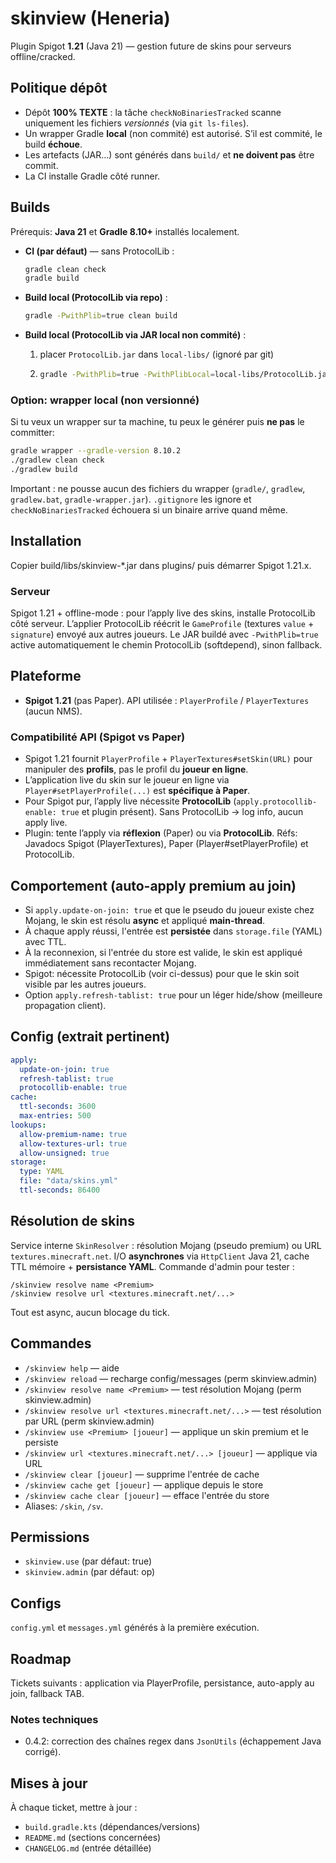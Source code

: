 # skinview (Heneria)

Plugin Spigot **1.21** (Java 21) — gestion future de skins pour serveurs offline/cracked.

## Politique dépôt
- Dépôt **100% TEXTE** : la tâche `checkNoBinariesTracked` scanne uniquement les fichiers *versionnés* (via `git ls-files`).
- Un wrapper Gradle **local** (non commité) est autorisé. S’il est commité, le build **échoue**.
- Les artefacts (JAR…) sont générés dans `build/` et **ne doivent pas** être commit.
- La CI installe Gradle côté runner.

## Builds
Prérequis: **Java 21** et **Gradle 8.10+** installés localement.

- **CI (par défaut)** — sans ProtocolLib :
  ```bash
  gradle clean check
  gradle build
  ```

- **Build local (ProtocolLib via repo)** :
  ```bash
  gradle -PwithPlib=true clean build
  ```

- **Build local (ProtocolLib via JAR local non commité)** :
  1. placer `ProtocolLib.jar` dans `local-libs/` (ignoré par git)
  2. ```bash
     gradle -PwithPlib=true -PwithPlibLocal=local-libs/ProtocolLib.jar clean build
     ```

### Option: wrapper local (non versionné)
Si tu veux un wrapper sur ta machine, tu peux le générer puis **ne pas** le committer:
```bash
gradle wrapper --gradle-version 8.10.2
./gradlew clean check
./gradlew build
```
Important : ne pousse aucun des fichiers du wrapper (`gradle/`, `gradlew`, `gradlew.bat`, `gradle-wrapper.jar`). `.gitignore` les ignore et `checkNoBinariesTracked` échouera si un binaire arrive quand même.

## Installation
Copier build/libs/skinview-*.jar dans plugins/ puis démarrer Spigot 1.21.x.

### Serveur
Spigot 1.21 + offline-mode : pour l’apply live des skins, installe ProtocolLib côté serveur.
L’applier ProtocolLib réécrit le `GameProfile` (textures `value` + `signature`) envoyé aux autres joueurs.
Le JAR buildé avec `-PwithPlib=true` active automatiquement le chemin ProtocolLib (softdepend), sinon fallback.

## Plateforme
- **Spigot 1.21** (pas Paper). API utilisée : `PlayerProfile` / `PlayerTextures` (aucun NMS).

### Compatibilité API (Spigot vs Paper)
- Spigot 1.21 fournit `PlayerProfile` + `PlayerTextures#setSkin(URL)` pour manipuler des **profils**, pas le profil du **joueur en ligne**.
- L’application live du skin sur le joueur en ligne via `Player#setPlayerProfile(...)` est **spécifique à Paper**.
- Pour Spigot pur, l’apply live nécessite **ProtocolLib** (`apply.protocollib-enable: true` et plugin présent). Sans ProtocolLib → log info, aucun apply live.
- Plugin: tente l’apply via **réflexion** (Paper) ou via **ProtocolLib**.
  Réfs: Javadocs Spigot (PlayerTextures), Paper (Player#setPlayerProfile) et ProtocolLib.

## Comportement (auto-apply premium au join)
- Si `apply.update-on-join: true` et que le pseudo du joueur existe chez Mojang,
  le skin est résolu **async** et appliqué **main-thread**.
- À chaque apply réussi, l'entrée est **persistée** dans `storage.file` (YAML) avec TTL.
- À la reconnexion, si l'entrée du store est valide, le skin est appliqué immédiatement sans recontacter Mojang.
- Spigot: nécessite ProtocolLib (voir ci-dessus) pour que le skin soit visible par les autres joueurs.
- Option `apply.refresh-tablist: true` pour un léger hide/show (meilleure propagation client).

## Config (extrait pertinent)
```yaml
apply:
  update-on-join: true
  refresh-tablist: true
  protocollib-enable: true
cache:
  ttl-seconds: 3600
  max-entries: 500
lookups:
  allow-premium-name: true
  allow-textures-url: true
  allow-unsigned: true
storage:
  type: YAML
  file: "data/skins.yml"
  ttl-seconds: 86400
```

## Résolution de skins
Service interne `SkinResolver` : résolution Mojang (pseudo premium) ou URL `textures.minecraft.net`.
I/O **asynchrones** via `HttpClient` Java 21, cache TTL mémoire + **persistance YAML**.
Commande d'admin pour tester :

```
/skinview resolve name <Premium>
/skinview resolve url <textures.minecraft.net/...>
```

Tout est async, aucun blocage du tick.

## Commandes
- `/skinview help` — aide
- `/skinview reload` — recharge config/messages (perm skinview.admin)
- `/skinview resolve name <Premium>` — test résolution Mojang (perm skinview.admin)
- `/skinview resolve url <textures.minecraft.net/...>` — test résolution par URL (perm skinview.admin)
- `/skinview use <Premium> [joueur]` — applique un skin premium et le persiste
- `/skinview url <textures.minecraft.net/...> [joueur]` — applique via URL
- `/skinview clear [joueur]` — supprime l'entrée de cache
- `/skinview cache get [joueur]` — applique depuis le store
- `/skinview cache clear [joueur]` — efface l'entrée du store
- Aliases: `/skin`, `/sv`.

## Permissions
- `skinview.use` (par défaut: true)
- `skinview.admin` (par défaut: op)

## Configs
`config.yml` et `messages.yml` générés à la première exécution.

## Roadmap
Tickets suivants : application via PlayerProfile, persistance, auto-apply au join, fallback TAB.
### Notes techniques
- 0.4.2: correction des chaînes regex dans `JsonUtils` (échappement Java corrigé).

## Mises à jour
À chaque ticket, mettre à jour :
- `build.gradle.kts` (dépendances/versions)
- `README.md` (sections concernées)
- `CHANGELOG.md` (entrée détaillée)
